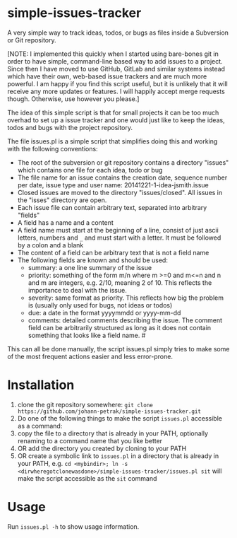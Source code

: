 # simple-issues-tracker
A very simple way to track ideas, todos, or bugs as files inside a Subversion or Git repository.

[NOTE: I implemented this quickly when I started using bare-bones git in order
to have simple, command-line based way to add issues to a project. 
Since then I have moved to use GitHub, GitLab and similar systems instead 
which have their own, web-based issue trackers and are much more powerful.
I am happy if you find this script useful, but it is unlikely that it will 
receive any more updates or features. I will happily accept merge requests
though. Otherwise, use however you please.]

The idea of this simple script is that for small projects it can be 
too much overhad to set up a issue tracker and one would just like to 
keep the ideas, todos and bugs with the project repository.

The file issues.pl is a simple script that simplifies doing this and working 
with the following conventions:
* The root of the subversion or git repository contains a directory "issues"  which contains one file for each idea, todo or bug
* The file name for an issue contains the creation date, sequence number per date, issue type and user name: 20141221-1-idea-jsmith.issue 
* Closed issues are moved to the directory "issues/closed". All issues in the "isses"  directory are open. 
* Each issue file can contain arbitrary text, separated into arbitrary "fields" 
* A field has a name and a content 
* A field name must start at the beginning of a line, consist of just ascii letters, numbers and `_` and must start with a letter. It must be followed by a colon and a blank
* The content of a field can be arbitrary text that is not a field name 
* The following fields are known and should be used:
  * summary: a one line summary of the issue
  * priority: something of the form m/n where m >=0 and m<=n and n and m are integers, e.g. 2/10, meaning 2 of 10. This reflects the importance to deal with the issue.
  * severity: same format as priority. This reflects how big the problem is (usually only used for bugs, not ideas or todos)
  * due: a date in the format yyyymmdd or yyyy-mm-dd 
  * comments: detailed comments describing the issue. The comment field can be arbitrarily structured as long as it does not contain something that looks like a field name. #
  
This can all be done manually, the script issues.pl simply tries to make some of the
most frequent actions easier and less error-prone.

# Installation

1. clone the git repository somewhere: `git clone https://github.com/johann-petrak/simple-issues-tracker.git`
2. Do one of the following things to make the script `issues.pl` accessible as a command:
  1. copy the file to a directory that is already in your PATH, optionally renaming to a command name that you like better
  2. OR add the directory you created by cloning to your PATH
  3. OR create a symbolic link to `issues.pl` in a directory that is already in your PATH, e.g. `cd <mybindir>; ln -s <dirwheregotclonewasdone>/simple-issues-tracker/issues.pl sit` will make the script accessible as the `sit` command 

# Usage

Run `issues.pl -h` to show usage information.
